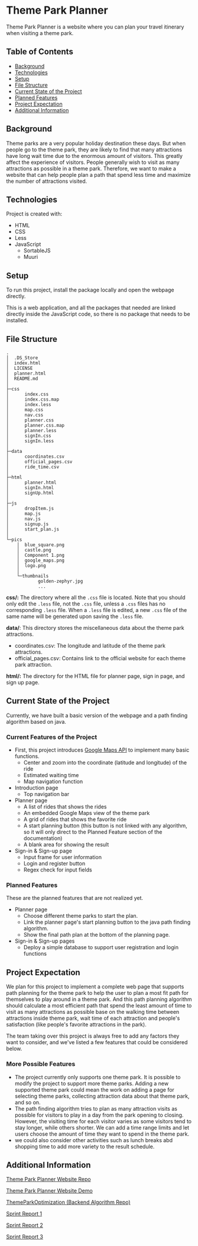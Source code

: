 # Theme Park Planner

Theme Park Planner is a website where you can plan your travel itinerary when visiting a theme park.

## Table of Contents

* [Background](#background)
* [Technologies](#technologies)
* [Setup](#setup)
* [File Structure](#file-Structure)
* [Current State of the Project](#current-state-of-the-project)
* [Planned Features](#planned-features)
* [Project Expectation](#project-expectation)
* [Additional Information](#additional-information)

## Background

Theme parks are a very popular holiday destination these days. But when people go to the theme park, they are likely to
find that many attractions have long wait time due to the enormous amount of visitors. This greatly affect the
experience of visitors. People generally wish to visit as many attractions as possible in a theme park. Therefore, we
want to make a website that can help people plan a path that spend less time and maximize the number of attractions
visited.

## Technologies

Project is created with:

- HTML
- CSS
- Less
- JavaScript
    - SortableJS
    - Muuri

## Setup

To run this project, install the package locally and open the webpage directly.

This is a web application, and all the packages that needed are linked directly inside the JavaScript code, so there is
no package that needs to be installed.

## File Structure

```text
.                                   
│  .DS_Store                          
│  index.html                         
│  LICENSE                            
│  planner.html                       
│  README.md                                      
│                                     
├─css
│      index.css
│      index.css.map
│      index.less
│      map.css
│      nav.css
│      planner.css
│      planner.css.map
│      planner.less
│      signIn.css
│      signIn.less
│
├─data
│      coordinates.csv
│      official_pages.csv
│      ride_time.csv
│
├─html
│      planner.html
│      signIn.html
│      signUp.html
│
├─js
│      dropItem.js
│      map.js
│      nav.js
│      signup.js
│      start_plan.js
│
└─pics
    │  blue_square.png
    │  castle.png
    │  Component 1.png
    │  google_maps.png
    │  logo.png
    │
    └─thumbnails
            golden-zephyr.jpg
            ...

```

**css/:** The directory where all the `.css` file is located. Note that you should only edit the `.less` file, not
the `.css`
file, unless a `.css` files has no corresponding `.less` file. When a `.less` file is edited, a new `.css` file of the
same name will be generated upon saving the `.less` file.

**data/**: This directory stores the miscellaneous data about the theme park attractions.

- coordinates.csv: The longitude and latitude of the theme park attractions.
- official_pages.csv: Contains link to the official website for each theme park attraction.

**html/:** The directory for the HTML file for planner page, sign in page, and sign up page.

## Current State of the Project

Currently, we have built a basic version of the webpage and a path finding algorithm based on java.

### Current Features of the Project

- First, this project introduces [Google Maps API](https://developers.google.com/maps/documentation) to implement many
  basic functions.
    - Center and zoom into the coordinate (latitude and longitude) of the ride
    - Estimated waiting time
    - Map navigation function
- Introduction page
    - Top navigation bar
- Planner page
    - A list of rides that shows the rides
    - An embedded Google Maps view of the theme park
    - A grid of rides that shows the favorite ride
    - A start planning button (this button is not linked with any algorithm, so it will only direct to the Planned Feature section of the documentation)
    - A blank area for showing the result
- Sign-in & Sign-up page
    - Input frame for user information
    - Login and register button
    - Regex check for input fields

### Planned Features

These are the planned features that are not realized yet.

- Planner page
    - Choose different theme parks to start the plan.
    - Link the planner page's start planning button to the java path finding algorithm.
    - Show the final path plan at the bottom of the planning page.
- Sign-in & Sign-up pages
    - Deploy a simple database to support user registration and login functions

## Project Expectation

We plan for this project to implement a complete web page that supports path planning for the theme park to help the
user to plan a most fit path for themselves to play around in a theme park. And this path planning algorithm should
calculate a most efficient path that spend the least amount of time to visit as many attractions as possible base on the
walking time between attractions inside theme park, wait time of each attraction and people's satisfaction (like
people's favorite attractions in the park).

The team taking over this project is always free to add any factors they want to consider, and we've listed a few
features that could be considered below.

### More Possible Features

- The project currently only supports one theme park. It is possible to modify the project to support more theme parks.
  Adding a new supported theme park could mean the work on adding a page for selecting theme parks, collecting
  attraction data about that theme park, and so on.
- The path finding algorithm tries to plan as many attraction visits as possible for visitors to play in a day from the
  park opening to closing. However, the visiting time for each visitor varies as some visitors tend to stay longer,
  while others shorter. We can add a time range limits and let users choose the amount of time they want to spend in the
  theme park.
- we could also consider other activities such as lunch breaks abd shopping time to add more variety to the result
  schedule.

## Additional Information

[Theme Park Planner Website Repo](https://github.com/RyanLiu2015/theme-park-planner)

[Theme Park Planner Website Demo](https://ryanliu2015.github.io/theme-park-planner/)

[ThemeParkOptimization (Backend Algorithm Repo)](https://github.com/gabrieldamotta/ThemeParkOptimization)

[Sprint Report 1](https://docs.google.com/document/d/1FenCx4UJEoytXLPMLJIsms-n5jz_mVhPRhcTN2iXSBQ/edit?usp=sharing)

[Sprint Report 2](https://docs.google.com/document/d/1LhulByOiTFEF6lzEY3AnQx7TR2efVtl2glJYrjZN6xk/edit?usp=sharing)

[Sprint Report 3](https://docs.google.com/document/d/1ywo-iODJaAFMimAEiowbcJiIxUfu_N6p2_qy4G9ZlDs/edit?usp=sharing)

